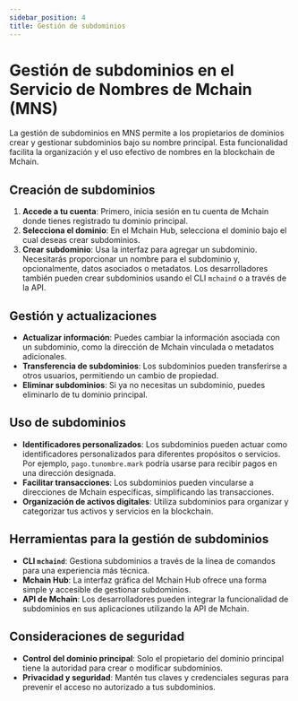 ```yaml
---
sidebar_position: 4
title: Gestión de subdominios
---
```


# Gestión de subdominios en el Servicio de Nombres de Mchain (MNS)

La gestión de subdominios en MNS permite a los propietarios de dominios crear y gestionar subdominios bajo su nombre principal. Esta funcionalidad facilita la organización y el uso efectivo de nombres en la blockchain de Mchain.

## Creación de subdominios

1. **Accede a tu cuenta**: Primero, inicia sesión en tu cuenta de Mchain donde tienes registrado tu dominio principal.
2. **Selecciona el dominio**: En el Mchain Hub, selecciona el dominio bajo el cual deseas crear subdominios.
3. **Crear subdominio**: Usa la interfaz para agregar un subdominio. Necesitarás proporcionar un nombre para el subdominio y, opcionalmente, datos asociados o metadatos. Los desarrolladores también pueden crear subdominios usando el CLI `mchaind` o a través de la API.

## Gestión y actualizaciones

- **Actualizar información**: Puedes cambiar la información asociada con un subdominio, como la dirección de Mchain vinculada o metadatos adicionales.
- **Transferencia de subdominios**: Los subdominios pueden transferirse a otros usuarios, permitiendo un cambio de propiedad.
- **Eliminar subdominios**: Si ya no necesitas un subdominio, puedes eliminarlo de tu dominio principal.

## Uso de subdominios

- **Identificadores personalizados**: Los subdominios pueden actuar como identificadores personalizados para diferentes propósitos o servicios. Por ejemplo, `pago.tunombre.mark` podría usarse para recibir pagos en una dirección designada.
- **Facilitar transacciones**: Los subdominios pueden vincularse a direcciones de Mchain específicas, simplificando las transacciones.
- **Organización de activos digitales**: Utiliza subdominios para organizar y categorizar tus activos y servicios en la blockchain.

## Herramientas para la gestión de subdominios

- **CLI `mchaind`**: Gestiona subdominios a través de la línea de comandos para una experiencia más técnica.
- **Mchain Hub**: La interfaz gráfica del Mchain Hub ofrece una forma simple y accesible de gestionar subdominios.
- **API de Mchain**: Los desarrolladores pueden integrar la funcionalidad de subdominios en sus aplicaciones utilizando la API de Mchain.

## Consideraciones de seguridad

- **Control del dominio principal**: Solo el propietario del dominio principal tiene la autoridad para crear o modificar subdominios.
- **Privacidad y seguridad**: Mantén tus claves y credenciales seguras para prevenir el acceso no autorizado a tus subdominios.
